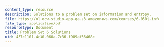 ```yaml
---
content_type: resource
description: Solutions to a problem set on information and entropy.
file: https://ol-ocw-studio-app-qa.s3.amazonaws.com/courses/6-050j-information-and-entropy-spring-2008/457c11014c30060a7c36f989af66468c_MIT6_050JS08_ps_06_sol.pdf
file_type: application/pdf
resourcetype: Document
title: Problem Set 6 Solutions
uid: 457c1101-4c30-060a-7c36-f989af66468c
---
```

